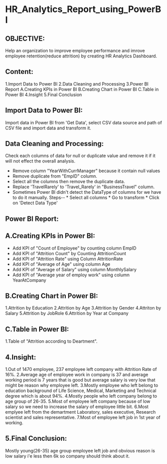 # HR_Analytics_Report_using_PowerBI
OBJECTIVE:
-----------
Help an organization to improve employee performance and imrove employee retention(reduce attrition) by creating HR Analytics Dashboard.

Content:
---------

1.Import Data to Power BI
2.Data Cleaning and Processing
3.Power BI Report
   A.Creating KPIs in Power BI
   B.Creating Chart in Power BI
   C.Table in Power BI
4.Insight
5.Final Conclusion

Import Data to Power BI:
-------------------------
Import data in Power BI from 'Get Data', select CSV data source and path of CSV file and import data and transform it.

Data Cleaning and Processing:
------------------------------
Check each columns of data for null or duplicate value and remove it if it will not effect the overall analysis.
* Remove column "YearWithCurrManager" because it contain null values
* Remove duplicate from "EmpID" column.
* Select all the columns then remove the duplicate data.
* Replace 'TravelRarely' to 'Travel_Rarely' in "BusinessTravel" column.
* Sometimes Power BI didn't detect the DataType of columns for we have to do it manually.
   Steps-- * Select all columns
           * Go to transform
           * Click on 'Detect Data Type'
  
Power BI Report:
-----------------  
  A.Creating KPIs in Power BI:
  ----------------------------
  * Add KPI of "Count of Employee" by counting column EmpID
  * Add KPI of "Attrition Count" by Counting AttritionCount
  * Add KPI of "Attrition Rate" using Column AttritionRate
  * Add KPI of "Average of Age" using column Age
  * Add KPI of "Average of Salary" using column MonthlySalary
  * Add KPI of "Average year of employ work" using column 
    YearAtCompany

  B.Creating Chart in Power BI:
  ------------------------------
  1.Attrition by Education
  2.Attrition by Age
  3.Attrition by Gender
  4.Attriton by Salary
  5.Attrition by JobRole
  6.Attrition by Year at Company

  C.Table in Power BI:
  --------------------
  1.Table of "Attrition according to Deartment".
  

4.Insight:
------------
1.Out of 1470 employee, 237 employee left company with Attrition Rate of 16%.
2.Average age of employee work in company is 37 and average working period is 7 years that is good but average 
  salary is very low that might be reason why employee left.
3.Mostly employee who left belong to education background of Life Science, Medical, Marketing and Technical 
  degree which is about 94%. 
4.Mostly people who left company belong to age group  of 26-35.
5.Most of employee left company because of low salary so we need to increase the salary of employee little bit.
6.Most emplyee left from the demartment Laboratory, sales executive, Research scientist and sales representative. 7.Most of employee left job in 1st year of working. 

5.Final Conclusion:
-----------------
Mostly young(26-35) age group employee left job and obvious reason is low salary i'e less then 6k so company should think about it.

